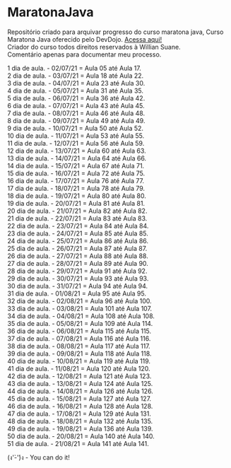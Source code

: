 # MaratonaJava
Repositório criado para arquivar progresso do curso maratona java, 
Curso Maratona Java oferecido pelo DevDojo. <a href="https://youtube.com/playlist?list=PL62G310vn6nHrMr1tFLNOYP_c73m6nAzL"> Acessa aqui!<a/></br>
Criador do curso todos direitos reservados à Willian Suane.
  </br>
Comentário apenas para documentar meu processo.

1 dia de aula. - 02/07/21 = Aula 05 até Aula 17.</br> 
2 dia de aula. - 03/07/21 = Aula 18 até Aula 22.</br>
3 dia de aula. - 04/07/21 = Aula 23 até Aula 30.</br>
4 dia de aula. - 05/07/21 = Aula 31 até Aula 35.</br>
5 dia de aula. - 06/07/21 = Aula 36 até Aula 42.</br>
6 dia de aula. - 07/07/21 = Aula 43 até Aula 45.</br>
7 dia de aula. - 08/07/21 = Aula 46 até Aula 48.</br>
8 dia de aula. - 09/07/21 = Aula 49 até Aula 49.</br>
9 dia de aula. - 10/07/21 = Aula 50 até Aula 52.</br>
10 dia de aula. - 11/07/21 = Aula 53 até Aula 55.</br>
11 dia de aula. - 12/07/21 = Aula 56 até Aula 59.</br>
12 dia de aula. - 13/07/21 = Aula 60 até Aula 63.</br>
13 dia de aula. - 14/07/21 = Aula 64 até Aula 66.</br>
14 dia de aula. - 15/07/21 = Aula 67 até Aula 71.</br>
15 dia de aula. - 16/07/21 = Aula 72 até Aula 75.</br>
16 dia de aula. - 17/07/21 = Aula 76 até Aula 77.</br>
17 dia de aula. - 18/07/21 = Aula 78 até Aula 79.</br>
18 dia de aula. - 19/07/21 = Aula 80 até Aula 80.</br>
19 dia de aula. - 20/07/21 = Aula 81 até Aula 81.</br>
20 dia de aula. - 21/07/21 = Aula 82 até Aula 82.</br>
21 dia de aula. - 22/07/21 = Aula 83 até Aula 83.</br>
22 dia de aula. - 23/07/21 = Aula 84 até Aula 84.</br>
23 dia de aula. - 24/07/21 = Aula 85 até Aula 85.</br>
24 dia de aula. - 25/07/21 = Aula 86 até Aula 86.</br>
25 dia de aula. - 26/07/21 = Aula 87 até Aula 87.</br>
26 dia de aula. - 27/07/21 = Aula 88 até Aula 88.</br>
27 dia de aula. - 28/07/21 = Aula 89 até Aula 90.</br>
28 dia de aula. - 29/07/21 = Aula 91 até Aula 92.</br>
29 dia de aula. - 30/07/21 = Aula 93 até Aula 93.</br>
30 dia de aula. - 31/07/21 = Aula 94 até Aula 94.</br>
31 dia de aula. - 01/08/21 = Aula 95 até Aula 95.</br>
32 dia de aula. - 02/08/21 = Aula 96 até Aula 100.</br>
33 dia de aula. - 03/08/21 = Aula 101 até Aula 107.</br>
34 dia de aula. - 04/08/21 = Aula 108 até Aula 108.</br>
35 dia de aula. - 05/08/21 = Aula 109 até Aula 114.</br>
36 dia de aula. - 06/08/21 = Aula 115 até Aula 115.</br>
37 dia de aula. - 07/08/21 = Aula 116 até Aula 116.</br>
38 dia de aula. - 08/08/21 = Aula 117 até Aula 117.</br>
39 dia de aula. - 09/08/21 = Aula 118 até Aula 118.</br>
40 dia de aula. - 10/08/21 = Aula 119 até Aula 119.</br>
41 dia de aula. - 11/08/21 = Aula 120 até Aula 120.</br>
42 dia de aula. - 12/08/21 = Aula 121 até Aula 123.</br>
43 dia de aula. - 13/08/21 = Aula 124 até Aula 125.</br>
44 dia de aula. - 14/08/21 = Aula 126 até Aula 126.</br>
45 dia de aula. - 15/08/21 = Aula 127 até Aula 127.</br>
46 dia de aula. - 16/08/21 = Aula 128 até Aula 128.</br>
47 dia de aula. - 17/08/21 = Aula 129 até Aula 131.</br>
48 dia de aula. - 18/08/21 = Aula 132 até Aula 135.</br>
49 dia de aula. - 19/08/21 = Aula 136 até Aula 139.</br>
50 dia de aula. - 20/08/21 = Aula 140 até Aula 140.</br>
51 dia de aula. - 21/08/21 = Aula 141 até Aula 141.</br>























(ง'̀-'́)ง - You can do it!

